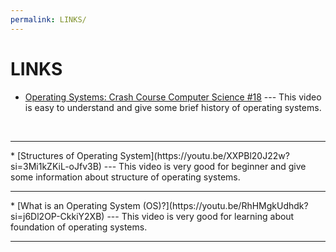 ```yaml
---
permalink: LINKS/
---
```


# LINKS

* [Operating Systems: Crash Course Computer Science #18](https://youtu.be/26QPDBe-NB8?si=7LwBsvkdlk_8zfej) --- 
This video is easy to understand and give some brief history of operating systems.
<br>
<hr>
* [Structures of Operating System](https://youtu.be/XXPBl20J22w?si=3Mi1kZKiL-oJfv3B) --- 
This video is very good for beginner and give some information about structure of operating systems.
<br>
<hr>
* [What is an Operating System (OS)?](https://youtu.be/RhHMgkUdhdk?si=j6Dl2OP-CkkiY2XB) --- 
This video is very good for learning about foundation of operating systems.
<br>
<hr>

